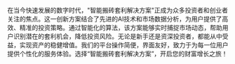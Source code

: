 在当今快速发展的数字时代，"智能搬砖套利解决方案"正成为众多投资者和创业者关注的焦点。这一创新方案结合了先进的AI技术和市场数据分析，为用户提供了高效、精准的投资策略。通过智能化的算法，该方案能够实时捕捉市场动态，帮助用户识别潜在的套利机会，降低投资风险。无论是新手还是资深投资者，都能从中受益，实现资产的稳健增值。我们的平台操作简便，界面友好，致力于为每一位用户提供个性化的服务体验。选择“智能搬砖套利解决方案”，开启您的财富增长之旅！